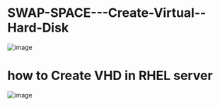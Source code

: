 # SWAP-SPACE---Create-Virtual--Hard-Disk

![image](https://github.com/user-attachments/assets/818e191b-2753-442b-8485-3b9c5824550c)

# how to Create VHD in RHEL server
![image](https://github.com/user-attachments/assets/6e5251fc-2136-496f-990a-d5926e594448)
